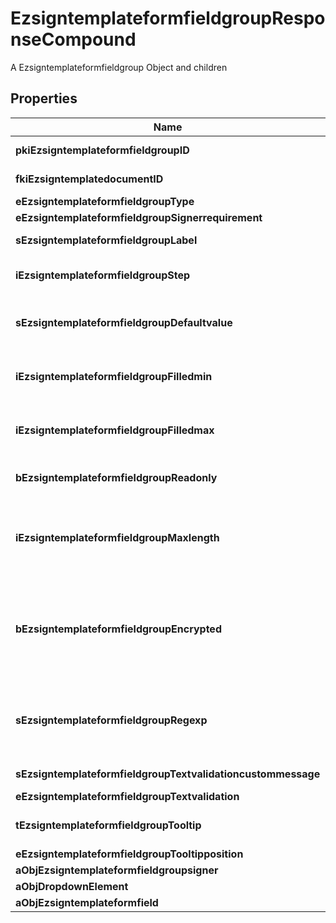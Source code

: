 

# EzsigntemplateformfieldgroupResponseCompound

A Ezsigntemplateformfieldgroup Object and children

## Properties

| Name | Type | Description | Notes |
|------------ | ------------- | ------------- | -------------|
|**pkiEzsigntemplateformfieldgroupID** | **Integer** | The unique ID of the Ezsigntemplateformfieldgroup |  |
|**fkiEzsigntemplatedocumentID** | **Integer** | The unique ID of the Ezsigntemplatedocument |  |
|**eEzsigntemplateformfieldgroupType** | **FieldEEzsigntemplateformfieldgroupType** |  |  |
|**eEzsigntemplateformfieldgroupSignerrequirement** | **FieldEEzsigntemplateformfieldgroupSignerrequirement** |  |  [optional] |
|**sEzsigntemplateformfieldgroupLabel** | **String** | The Label for the Ezsigntemplateformfieldgroup |  |
|**iEzsigntemplateformfieldgroupStep** | **Integer** | The step when the Ezsigntemplatesigner will be invited to fill the form fields |  |
|**sEzsigntemplateformfieldgroupDefaultvalue** | **String** | The default value for the Ezsigntemplateformfieldgroup  You can use the codes below and they will be replaced at signature time.    | Code | Description | Example | | ------------------------- | ------------ | ------------ | | {sUserFirstname} | The first name of the contact | John | | {sUserLastname} | The last name of the contact | Doe | | {sUserJobtitle} | The job title | Sales Representative | | {sEmailAddress} | The email address | email@example.com | | {sPhoneE164} | A phone number in E.164 Format | +15149901516 | | {sPhoneE164Cell} | A phone number in E.164 Format | +15149901516 | |  [optional] |
|**iEzsigntemplateformfieldgroupFilledmin** | **Integer** | The minimum number of Ezsigntemplateformfield that must be filled in the Ezsigntemplateformfieldgroup |  |
|**iEzsigntemplateformfieldgroupFilledmax** | **Integer** | The maximum number of Ezsigntemplateformfield that must be filled in the Ezsigntemplateformfieldgroup |  |
|**bEzsigntemplateformfieldgroupReadonly** | **Boolean** | Whether the Ezsigntemplateformfieldgroup is read only or not. |  |
|**iEzsigntemplateformfieldgroupMaxlength** | **Integer** | The maximum length for the value in the Ezsigntemplateformfieldgroup  This can only be set if eEzsigntemplateformfieldgroupType is **Text** or **Textarea** |  [optional] |
|**bEzsigntemplateformfieldgroupEncrypted** | **Boolean** | Whether the Ezsigntemplateformfieldgroup is encrypted in the database or not. Encrypted values are not displayed on the Ezsigndocument. This can only be set if eEzsigntemplateformfieldgroupType is **Text** or **Textarea** |  [optional] |
|**sEzsigntemplateformfieldgroupRegexp** | **String** | A regular expression to indicate what values are acceptable for the Ezsigntemplateformfieldgroup.  This can only be set if eEzsigntemplateformfieldgroupType is **Text** or **Textarea** |  [optional] |
|**sEzsigntemplateformfieldgroupTextvalidationcustommessage** | **String** | Description of validation rule. Show by signatory. |  [optional] |
|**eEzsigntemplateformfieldgroupTextvalidation** | **EnumTextvalidation** |  |  [optional] |
|**tEzsigntemplateformfieldgroupTooltip** | **String** | A tooltip that will be presented to Ezsigntemplatesigner about the Ezsigntemplateformfieldgroup |  [optional] |
|**eEzsigntemplateformfieldgroupTooltipposition** | **FieldEEzsigntemplateformfieldgroupTooltipposition** |  |  [optional] |
|**aObjEzsigntemplateformfieldgroupsigner** | [**List&lt;EzsigntemplateformfieldgroupsignerResponse&gt;**](EzsigntemplateformfieldgroupsignerResponse.md) |  |  |
|**aObjDropdownElement** | [**List&lt;CustomDropdownElementResponse&gt;**](CustomDropdownElementResponse.md) |  |  [optional] |
|**aObjEzsigntemplateformfield** | [**List&lt;EzsigntemplateformfieldResponseCompound&gt;**](EzsigntemplateformfieldResponseCompound.md) |  |  |



